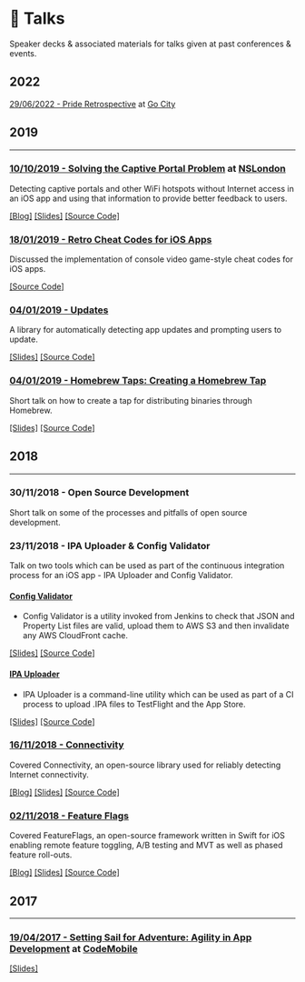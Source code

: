 # 🎤 Talks
Speaker decks & associated materials for talks given at past conferences & events.

## 2022
[29/06/2022 - Pride Retrospective](https://github.com/rwbutler/talks/blob/master/29-06-22-pride-retrospective.pdf) at [Go City](https://www.gocity.com)

## 2019

---

### [10/10/2019 - Solving the Captive Portal Problem](https://github.com/rwbutler/talks/blob/master/10-10-19-solving-the-captive-portal-problem.pdf) at [NSLondon](https://www.meetup.com/NSLondon/)
Detecting captive portals and other WiFi hotspots without Internet access in an iOS app and using that information to provide better feedback to users.

[[Blog]](https://medium.com/@rwbutler/solving-the-captive-portal-problem-on-ios-9a53ba2b381e) 
[[Slides]](https://github.com/rwbutler/talks/blob/master/10-10-19-solving-the-captive-portal-problem.pdf)
[[Source Code]](https://github.com/rwbutler/Connectivity/)

### [18/01/2019 - Retro Cheat Codes for iOS Apps](https://github.com/rwbutler/Cheats)

Discussed the implementation of console video game-style cheat codes for iOS apps.

[[Source Code]](https://github.com/rwbutler/Cheats)

### [04/01/2019 - Updates](https://github.com/rwbutler/Updates/blob/master/docs/presentations/updates.pdf)

A library for automatically detecting app updates and prompting users to update.

[[Slides]](https://github.com/rwbutler/Updates/blob/master/docs/presentations/updates.pdf)
[[Source Code]](https://github.com/rwbutler/Updates)

### [04/01/2019 - Homebrew Taps: Creating a Homebrew Tap](https://github.com/rwbutler/homebrew-tools/blob/master/docs/presentations/homebrew-taps-quickstart-guide.pdf)

Short talk on how to create a tap for distributing binaries through Homebrew.

[[Slides]](https://github.com/rwbutler/homebrew-tools/blob/master/docs/presentations/homebrew-taps-quickstart-guide.pdf)
[[Source Code]](https://github.com/rwbutler/homebrew-tools)

## 2018

---

### 30/11/2018 - Open Source Development

Short talk on some of the processes and pitfalls of open source development.

### 23/11/2018 - IPA Uploader & Config Validator

Talk on two tools which can be used as part of the continuous integration process for an iOS app - IPA Uploader and Config Validator.

#### [Config Validator](https://github.com/rwbutler/ConfigValidator)
- Config Validator is a utility invoked from Jenkins to check that JSON and Property List files are valid, upload them to AWS S3 and then invalidate any AWS CloudFront cache. 

[[Slides]](https://github.com/rwbutler/ConfigValidator/blob/master/docs/presentations/config-validator.pdf)
[[Source Code]](https://github.com/rwbutler/ConfigValidator)

#### [IPA Uploader](https://github.com/rwbutler/IPAUploader)
- IPA Uploader is a command-line utility which can be used as part of a CI process to upload .IPA files to TestFlight and the App Store. 

[[Slides]](https://github.com/rwbutler/IPAUploader/blob/master/docs/presentations/ipa-uploader.pdf)
[[Source Code]](https://github.com/rwbutler/IPAUploader)

### [16/11/2018 - Connectivity](https://github.com/rwbutler/Connectivity/blob/master/docs/presentations/connectivity.pdf)
Covered Connectivity, an open-source library used for reliably detecting Internet connectivity.

[[Blog]](https://medium.com/@rwbutler/solving-the-captive-portal-problem-on-ios-9a53ba2b381e) 
[[Slides]](https://github.com/rwbutler/Connectivity/blob/master/docs/presentations/connectivity.pdf)
[[Source Code]](https://github.com/rwbutler/Connectivity/)

### [02/11/2018 - Feature Flags](https://github.com/rwbutler/FeatureFlags/blob/master/docs/presentations/feature-flags.pdf)

Covered FeatureFlags, an open-source framework written in Swift for iOS enabling remote feature toggling, A/B testing and MVT as well as phased feature roll-outs. 

[[Blog]](https://medium.com/@rwbutler/feature-flags-a-b-testing-mvt-on-ios-718339ac7aa1) 
[[Slides]](https://github.com/rwbutler/FeatureFlags/blob/master/docs/presentations/feature-flags.pdf)
[[Source Code]](https://github.com/rwbutler/FeatureFlags/)

## 2017

---

### [19/04/2017 - Setting Sail for Adventure: Agility in App Development](https://github.com/rwbutler/talks/blob/master/17-04-19-codemobile-agility-in-app-development.pdf) at [CodeMobile](https://www.codemobile.co.uk)

[[Slides]](https://github.com/rwbutler/talks/blob/master/17-04-19-codemobile-agility-in-app-development.pdf)
